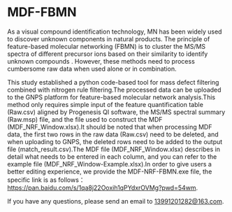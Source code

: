 # MDF-FBMN
As a visual compound identification technology, MN has been widely used to discover unknown components in natural products. The principle of feature-based molecular networking (FBMN) is to cluster the MS/MS spectra of different precursor ions based on their similarity to identify unknown compounds . However, these methods need to process cumbersome raw data when used alone or in combination.

This study established a python code-based tool for mass defect filtering combined with nitrogen rule filtering.The processed data can be uploaded to the GNPS platform for feature-based molecular network analysis.This method only requires simple input of the feature quantification table (Raw.csv) aligned by Progenesis QI software, the MS/MS spectral summary (Raw.msp) file, and the file used to construct the MDF (MDF_NRF_Window.xlsx).It should be noted that when processing MDF data, the first two rows in the raw data (Raw.csv) need to be deleted, and when uploading to GNPS, the deleted rows need to be added to the output file (match_result.csv).The MDF file (MDF_NRF_Window.xlsx) describes in detail what needs to be entered in each column, and you can refer to the example file (MDF_NRF_Window-Example.xlsx).In order to give users a better editing experience, we provide the MDF-NRF-FBMN.exe file, the specific link is as follows：https://pan.baidu.com/s/1qa8j22Ooxih1qPYdxrOVMg?pwd=54wm.

If you have any questions, please send an email to 13991201282@163.com.
